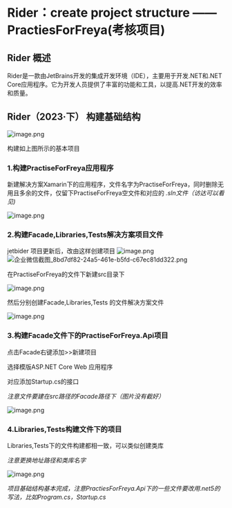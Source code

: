 # Rider：create project structure ——PractiesForFreya(考核项目)

## Rider 概述

Rider是一款由JetBrains开发的集成开发环境（IDE），主要用于开发.NET和.NET Core应用程序。它为开发人员提供了丰富的功能和工具，以提高.NET开发的效率和质量。

## Rider（2023·下） 构建基础结构 

![image.png](https://upload-images.jianshu.io/upload_images/29476859-07ccd9de8f1cf828.png?imageMogr2/auto-orient/strip%7CimageView2/2/w/1240)

构建如上图所示的基本项目

### 1.构建PractiseForFreya应用程序

新建解决方案Xamarin下的应用程序，文件名字为PractiseForFreya，同时删除无用且多余的文件，仅留下PractiseForFreya空文件和对应的 *.sln文件（访达可以看见)*

![image.png](https://upload-images.jianshu.io/upload_images/29476859-f376d6c4c3f07e86.png?imageMogr2/auto-orient/strip%7CimageView2/2/w/1240)

### 2.构建Facade,Libraries,Tests解决方案项目文件

jetbider 项目更新后，改由这样创建项目
![image.png](https://upload-images.jianshu.io/upload_images/29476859-699317aa63585fa6.png?imageMogr2/auto-orient/strip%7CimageView2/2/w/1240)
![企业微信截图_8bd7df82-24a5-461e-b5fd-c67ec81dd322.png](https://upload-images.jianshu.io/upload_images/29476859-a66218f8d3acf48f.png?imageMogr2/auto-orient/strip%7CimageView2/2/w/1240)

在PractiseForFreya的文件下新建src目录下

![image.png](https://upload-images.jianshu.io/upload_images/29476859-130b597974099428.png?imageMogr2/auto-orient/strip%7CimageView2/2/w/1240)

然后分别创建Facade,Libraries,Tests 的文件解决方案文件

![image.png](https://upload-images.jianshu.io/upload_images/29476859-4a258459d9402185.png?imageMogr2/auto-orient/strip%7CimageView2/2/w/1240)

### 3.构建Facade文件下的PractiseForFreya.Api项目

点击Facade右键添加>>新建项目

选择模版ASP.NET Core Web 应用程序

对应添加Startup.cs的接口

*注意文件要建在src路径的Facade路径下（图片没有截好）*

![image.png](https://upload-images.jianshu.io/upload_images/29476859-ea0db3aba12b7d8a.png?imageMogr2/auto-orient/strip%7CimageView2/2/w/1240)

### 4.Libraries,Tests构建文件下的项目

Libraries,Tests下的文件构建都相一致，可以类似创建类库

*注意更换地址路径和类库名字*

![image.png](https://upload-images.jianshu.io/upload_images/29476859-3516a38ee4b4375d.png?imageMogr2/auto-orient/strip%7CimageView2/2/w/1240)

_项目基础结构基本完成，注意PractiesForFreya.Api下的一些文件要改用.net5的写法，比如Program.cs，Startup.cs_

